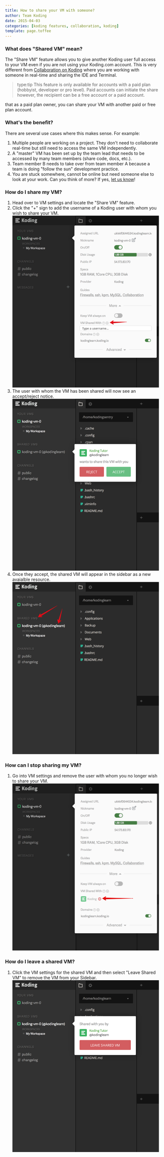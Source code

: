 ```yaml
---
title: How to share your VM with someone?
author: Team Koding
date: 2015-04-03
categories: [koding features, collaboration, koding]
template: page.toffee
---
```

### What does "Shared VM" mean?
The "Share VM" feature allows you to give another Koding user full access to your
VM even if you are not using your Koding.com account. This is very different from
[Collaboration on Koding](/guides/collaboration/) where you are working with someone in
real-time and sharing the IDE and Terminal.

> type:tip
> This feature is only available for accounts with a paid plan (hobbyist, developer or pro level).
> Paid accounts can initiate the share however, the recipient can be a free account or a paid account.

that as a paid plan owner, you can share your VM with another paid or free plan account.
> 

### What's the benefit?
There are several use cases where this makes sense. For example:
1. Multiple people are working on a project. They don't need to collaborate real-time but still need to access the same VM independently.
2. A "master" VM has been set up by the team lead that needs to be accessed by many team members (share code, docs, etc.).
3. Team member B needs to take over from team member A because a team is doing "follow the sun" development practice.
4. You are stuck somewhere, cannot be online but need someone else to look at your work.
Can you think of more? If yes, [let us know](mailto:sharedvms@koding.com)!

### How do I share my VM?
1. Head over to VM settings and locate the "Share VM" feature.
2. Click the "+" sign to add the username of a Koding user with whom you wish to share your VM. ![1](1.png)
3. The user with whom the VM has been shared will now see an accept/reject notice. ![2](2.png)
4. Once they accept, the shared VM will appear in the sidebar as a new avaialble resource. ![3](3.png)

### How can I stop sharing my VM?
1. Go into VM settings and remove the user with whom you no longer wish to share your VM. ![5](5.png)

### How do I leave a shared VM?
1. Click the VM settings for the shared VM and then select "Leave Shared VM" to remove the VM from your Sidebar.![4](4.png)
